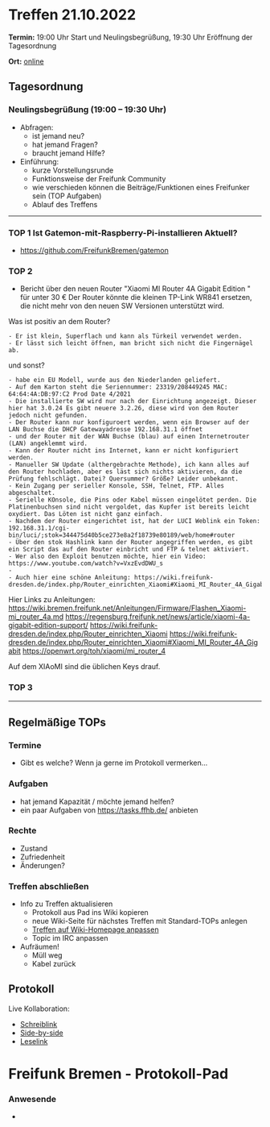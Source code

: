 # Treffen 21.10.2022

**Termin:** 19:00 Uhr Start und Neulingsbegrüßung, 19:30 Uhr Eröffnung der Tagesordnung

**Ort:** [online](https://bremen.freifunk.net/to/videokonf)

## Tagesordnung
### Neulingsbegrüßung (19:00 – 19:30 Uhr)

- Abfragen:
    - ist jemand neu?
    - hat jemand Fragen?
    - braucht jemand Hilfe?
- Einführung:
    - kurze Vorstellungsrunde
    - Funktionsweise der Freifunk Community
    - wie verschieden können die Beiträge/Funktionen eines Freifunker sein (TOP Aufgaben)
    - Ablauf des Treffens

---
### TOP 1 Ist Gatemon-mit-Raspberry-Pi-installieren Aktuell?
- https://github.com/FreifunkBremen/gatemon

### TOP 2
- Bericht über den neuen Router "Xiaomi MI Router 4A Gigabit Edition "  für unter 30 €
    Der Router könnte die kleinen TP-Link WR841 ersetzen, die nicht mehr von den neuen SW Versionen unterstützt wird.
    
Was ist positiv an dem Router?

    - Er ist klein, Superflach und kann als Türkeil verwendet werden.
    - Er lässt sich leicht öffnen, man bricht sich nicht die Fingernägel ab.


und sonst?

    - habe ein EU Modell, wurde aus den Niederlanden geliefert. 
    - Auf dem Karton steht die Seriennummer: 23319/208449245 MAC: 64:64:4A:DB:97:C2 Prod Date 4/2021
    - Die installierte SW wird nur nach der Einrichtung angezeigt. Dieser hier hat 3.0.24 Es gibt neuere 3.2.26, diese wird von dem Router jedoch nicht gefunden.
    - Der Router kann nur konfiguroert werden, wenn ein Browser auf der LAN Buchse die DHCP Gatewayadresse 192.168.31.1 öffnet
    - und der Router mit der WAN Buchse (blau) auf einen Internetrouter (LAN) angeklemmt wird.
    - Kann der Router nicht ins Internet, kann er nicht konfiguriert werden.
    - Manueller SW Update (althergebrachte Methode), ich kann alles auf den Router hochladen, aber es läst sich nichts aktivieren, da die Prüfung fehlschlägt. Datei? Quersummer? Größe? Leider unbekannt.
    - Kein Zugang per serieller Konsole, SSH, Telnet, FTP. Alles abgeschaltet.
    - Serielle KOnsole, die Pins oder Kabel müssen eingelötet perden. Die Platinenbuchsen sind nicht vergoldet, das Kupfer ist bereits leicht oxydiert. Das Löten ist nicht ganz einfach. 
    - Nachdem der Router eingerichtet ist, hat der LUCI Weblink ein Token: 192.168.31.1/cgi-bin/luci/;stok=344475d40b5ce273e8a2f18739e80189/web/home#router 
    - Über den stok Hashlink kann der Router angegriffen werden, es gibt ein Script das auf den Router einbricht und FTP & telnet aktiviert.
    - Wer also den Exploit benutzen möchte, hier ein Video: https://www.youtube.com/watch?v=VxzEvdDWU_s
    - 
    - Auch hier eine schöne Anleitung: https://wiki.freifunk-dresden.de/index.php/Router_einrichten_Xiaomi#Xiaomi_MI_Router_4A_Gigabit
    

Hier Links zu Anleitungen:
https://wiki.bremen.freifunk.net/Anleitungen/Firmware/Flashen_Xiaomi-mi_router_4a.md 
https://regensburg.freifunk.net/news/article/xiaomi-4a-gigabit-edition-support/ 
https://wiki.freifunk-dresden.de/index.php/Router_einrichten_Xiaomi 
https://wiki.freifunk-dresden.de/index.php/Router_einrichten_Xiaomi#Xiaomi_MI_Router_4A_Gigabit 
https://openwrt.org/toh/xiaomi/mi_router_4 

Auf dem XIAoMI sind die üblichen Keys drauf.

### TOP 3


---
## Regelmäßige TOPs

### Termine

- Gibt es welche? Wenn ja gerne im Protokoll vermerken...

### Aufgaben

- hat jemand Kapazität / möchte jemand helfen?
- ein paar Aufgaben von https://tasks.ffhb.de/ anbieten

### Rechte

- Zustand
- Zufriedenheit
- Änderungen?

### Treffen abschließen

- Info zu Treffen aktualisieren
  - Protokoll aus Pad ins Wiki kopieren
  - neue Wiki-Seite für nächstes Treffen mit Standard-TOPs anlegen
  - [Treffen auf Wiki-Homepage anpassen](https://wiki.bremen.freifunk.net/Home)
  - Topic im IRC anpassen
- Aufräumen!
  - Müll weg
  - Kabel zurück

## Protokoll

Live Kollaboration:

* [Schreiblink](https://hackmd.io/AwDgnA7ATArKC0BGGBjAzPALAUzSeARgYgGzxQAmEFFwiKBEKAhkA===?edit)
* [Side-by-side](https://hackmd.io/AwDgnA7ATArKC0BGGBjAzPALAUzSeARgYgGzxQAmEFFwiKBEKAhkA===?both)
* [Leselink](https://hackmd.io/AwDgnA7ATArKC0BGGBjAzPALAUzSeARgYgGzxQAmEFFwiKBEKAhkA===?view)

# Freifunk Bremen - Protokoll-Pad

### Anwesende
- 
